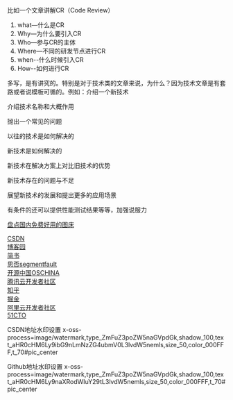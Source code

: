 
比如一个文章讲解CR（Code Review）
1. what—什么是CR
2. Why—为什么要引入CR
3. Who—参与CR的主体
4. Where—不同的研发节点进行CR
5. when--什么时候引入CR
6. How--如何进行CR




多写，是有讲究的。特别是对于技术类的文章来说，为什么？因为技术文章是有套路或者说模板可循的。例如：介绍一个新技术

介绍技术名称和大概作用

抛出一个常见的问题

以往的技术是如何解决的

新技术是如何解决的

新技术在解决方案上对比旧技术的优势

新技术存在的问题与不足

展望新技术的发展和提出更多的应用场景

有条件的还可以提供性能测试结果等等，加强说服力





[盘点国内免费好用的图床](https://zhuanlan.zhihu.com/p/35270383)

[CSDN](https://blog.csdn.net/youngzil)  
[博客园](https://www.cnblogs.com/youngzil/p/)  
[简书](https://www.jianshu.com/u/6b1c28786d01)  
[思否segmentfault](https://segmentfault.com/u/youngzil/articles)  
[开源中国OSCHINA](https://my.oschina.net/youngzil)  
[腾讯云开发者社区](https://cloud.tencent.com/developer/user/4258264)  
[知乎](https://www.zhihu.com/people/youngzil)  
[掘金](https://juejin.cn/user/1046390801185517)  
[阿里云开发者社区](https://developer.aliyun.com/my?spm=a2c6h.13148508.0.0.6f714f0eHF40c4#/article?_k=mrfeja)  
[51CTO](https://blog.51cto.com/7617164)  


CSDN地址水印设置
x-oss-process=image/watermark,type_ZmFuZ3poZW5naGVpdGk,shadow_100,text_aHR0cHM6Ly9ibG9nLmNzZG4ubmV0L3lvdW5nemls,size_50,color_000FFF,t_70#pic_center


Github地址水印设置
x-oss-process=image/watermark,type_ZmFuZ3poZW5naGVpdGk,shadow_100,text_aHR0cHM6Ly9naXRodWIuY29tL3lvdW5nemls,size_50,color_000FFF,t_70#pic_center



